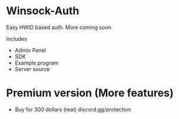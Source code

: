 # Winsock-Auth
Easy HWID based auth. More coming soon

Includes
- Admin Panel
- SDK
- Example program
- Server source

# Premium version (More features)
- Buy for 300 dollars (real)
discord.gg/protection
